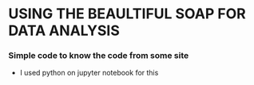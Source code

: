# USING THE BEAULTIFUL SOAP FOR DATA ANALYSIS

### Simple code to know the code from some site

- I used python on jupyter notebook for this